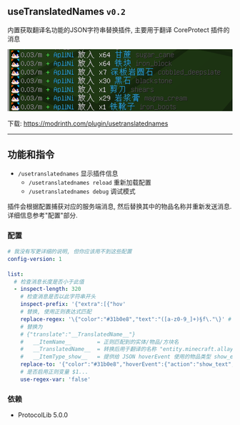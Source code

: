 ## useTranslatedNames `v0.2`
内置获取翻译名功能的JSON字符串替换插件, 主要用于翻译 CoreProtect 插件的消息

![](https://github.com/ApliNi/useTranslatedNames/blob/main/_img/%E6%95%88%E6%9E%9C%E5%9B%BE.png)

下载: https://modrinth.com/plugin/usetranslatednames

---

## 功能和指令
- `/usetranslatednames` 显示插件信息
  - `/usetranslatednames reload` 重新加载配置
  - `/usetranslatednames debug` 调试模式

插件会根据配置捕获对应的服务端消息, 然后替换其中的物品名称并重新发送消息. 详细信息参考"配置"部分. 


### 配置
```yaml
# 我没有写更详细的说明, 但你应该用不到这些配置
config-version: 1

list:
  # 检查消息长度是否小于此值
  - inspect-length: 320
    # 检查消息是否以此字符串开头
    inspect-prefix: '{"extra":[{"hov'
    # 替换, 使用正则表达式匹配
    replace-regex: '\{"color":"#31b0e8","text":"([a-z0-9_]+)§f\."\}' # (中文) '\{"color":"#31b0e8","text":"([a-z0-9_]+)§f\。"\}'
    # 替换为
    # {"translate":"__TranslatedName__"}
    #   __ItemName__        = 正则匹配到的实体/物品/方块名
    #   __TranslatedName__  = 转换后用于翻译的名称 "entity.minecraft.allay"
    #   __ItemType_show__   = 提供给 JSON hoverEvent 使用的物品类型 show_entity, show_item(block)
    replace-to: '{"color":"#31b0e8","hoverEvent":{"action":"show_text","contents":{"extra":[{"translate":"__TranslatedName__"},{"text":" §o§7点击复制§r"},{"text":"\n§8minecraft:__ItemName__"}],"text":""}},"clickEvent":{"action":"copy_to_clipboard","value":"__ItemName__"},"extra":[{"translate":"__TranslatedName__"},{"text":" §8__ItemName__"}],"text":""}'
    # 是否启用正则变量 $1...
    use-regex-var: 'false'

```

### 依赖
- ProtocolLib 5.0.0

